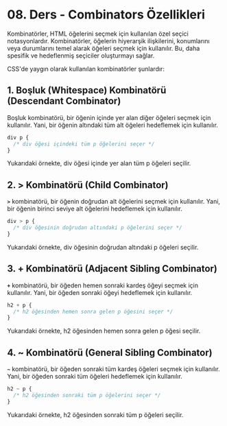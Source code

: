 # 08. Ders - Combinators Özellikleri

Kombinatörler, HTML öğelerini seçmek için kullanılan özel seçici notasyonlardır. Kombinatörler, öğelerin hiyerarşik ilişkilerini, konumlarını veya durumlarını temel alarak öğeleri seçmek için kullanılır. Bu, daha spesifik ve hedeflenmiş seçiciler oluşturmayı sağlar.

CSS'de yaygın olarak kullanılan kombinatörler şunlardır:

## 1. Boşluk (Whitespace) Kombinatörü (Descendant Combinator)

Boşluk kombinatörü, bir öğenin içinde yer alan diğer öğeleri seçmek için kullanılır. Yani, bir öğenin altındaki tüm alt öğeleri hedeflemek için kullanılır.

~~~ CSS
div p {
  /* div öğesi içindeki tüm p öğelerini seçer */
}
~~~

Yukarıdaki örnekte, div öğesi içinde yer alan tüm p öğeleri seçilir.

## 2. > Kombinatörü (Child Combinator)

**`>`** kombinatörü, bir öğenin doğrudan alt öğelerini seçmek için kullanılır. Yani, bir öğenin birinci seviye alt öğelerini hedeflemek için kullanılır.

~~~ CSS
div > p {
  /* div öğesinin doğrudan altındaki p öğelerini seçer */
}
~~~

Yukarıdaki örnekte, div öğesinin doğrudan altındaki p öğeleri seçilir.

## 3. + Kombinatörü (Adjacent Sibling Combinator)

**`+`** kombinatörü, bir öğeden hemen sonraki kardeş öğeyi seçmek için kullanılır. Yani, bir öğeden sonraki öğeyi hedeflemek için kullanılır.

~~~ CSS
h2 + p {
  /* h2 öğesinden hemen sonra gelen p öğesini seçer */
}
~~~

Yukarıdaki örnekte, h2 öğesinden hemen sonra gelen p öğesi seçilir.

## 4. ~ Kombinatörü (General Sibling Combinator)

**`~`** kombinatörü, bir öğeden sonraki tüm kardeş öğeleri seçmek için kullanılır. Yani, bir öğeden sonraki tüm öğeleri hedeflemek için kullanılır.

~~~ CSS
h2 ~ p {
  /* h2 öğesinden sonraki tüm p öğelerini seçer */
}
~~~

Yukarıdaki örnekte, h2 öğesinden sonraki tüm p öğeleri seçilir.